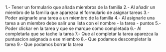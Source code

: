 1.- Tener un formulario que añada miembros de la familia
2.- Al añadir un miembro de la familia que aparezca el formulario de asignar tareas
3.- Poder asignarle una tarea a un miembro de la familia
4.- Al asignarle una tarea a un miembro debe salir una lista con el nombre - la tarea - puntos
5.- Poder clickar en la tarea y que se marque como completada
6.- Al completarla que se tache la tarea
7.- Que al completar la tarea aparezca la puntuacion asignada a ese miembro
8.- Que podamos descompletar la tarea
9.- Que podamos borrar la tarea
